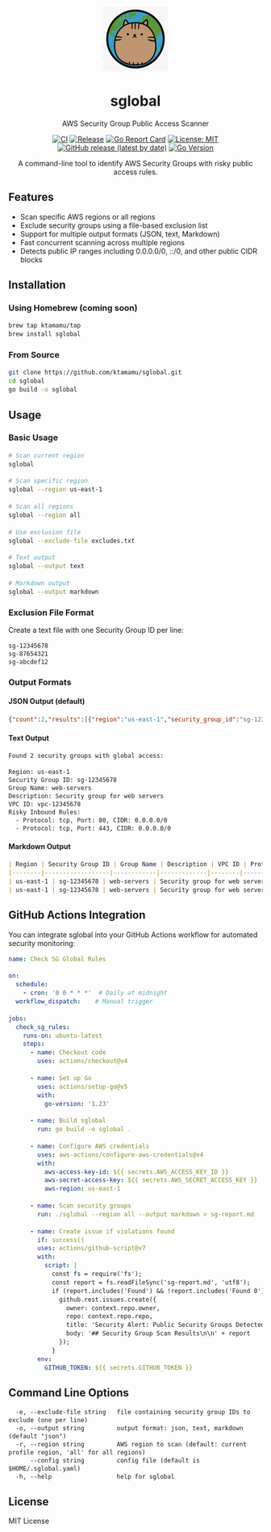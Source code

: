 <div align="center">
  <img src="icon.png" alt="sglobal" width="128" height="128">

  # sglobal

  AWS Security Group Public Access Scanner

  [![CI](https://github.com/ktamamu/sglobal/workflows/CI/badge.svg)](https://github.com/ktamamu/sglobal/actions/workflows/ci.yml)
  [![Release](https://github.com/ktamamu/sglobal/workflows/Release/badge.svg)](https://github.com/ktamamu/sglobal/actions/workflows/release.yml)
  [![Go Report Card](https://goreportcard.com/badge/github.com/ktamamu/sglobal)](https://goreportcard.com/report/github.com/ktamamu/sglobal)
  [![License: MIT](https://img.shields.io/badge/License-MIT-yellow.svg)](https://opensource.org/licenses/MIT)
  [![GitHub release (latest by date)](https://img.shields.io/github/v/release/ktamamu/sglobal)](https://github.com/ktamamu/sglobal/releases/latest)
  [![Go Version](https://img.shields.io/github/go-mod/go-version/ktamamu/sglobal)](https://golang.org/)

  A command-line tool to identify AWS Security Groups with risky public access rules.
</div>

## Features

- Scan specific AWS regions or all regions
- Exclude security groups using a file-based exclusion list
- Support for multiple output formats (JSON, text, Markdown)
- Fast concurrent scanning across multiple regions
- Detects public IP ranges including 0.0.0.0/0, ::/0, and other public CIDR blocks

## Installation

### Using Homebrew (coming soon)

```bash
brew tap ktamamu/tap
brew install sglobal
```

### From Source

```bash
git clone https://github.com/ktamamu/sglobal.git
cd sglobal
go build -o sglobal
```

## Usage

### Basic Usage

```bash
# Scan current region
sglobal

# Scan specific region
sglobal --region us-east-1

# Scan all regions
sglobal --region all

# Use exclusion file
sglobal --exclude-file excludes.txt

# Text output
sglobal --output text

# Markdown output
sglobal --output markdown
```

### Exclusion File Format

Create a text file with one Security Group ID per line:

```
sg-12345678
sg-87654321
sg-abcdef12
```

### Output Formats

#### JSON Output (default)
```json
{"count":2,"results":[{"region":"us-east-1","security_group_id":"sg-12345678","group_name":"web-servers","description":"Security group for web servers","vpc_id":"vpc-12345678","risky_rules":[{"from_port":80,"to_port":80,"protocol":"tcp","cidr_blocks":["0.0.0.0/0"]}]}]}
```

#### Text Output
```
Found 2 security groups with global access:

Region: us-east-1
Security Group ID: sg-12345678
Group Name: web-servers
Description: Security group for web servers
VPC ID: vpc-12345678
Risky Inbound Rules:
  - Protocol: tcp, Port: 80, CIDR: 0.0.0.0/0
  - Protocol: tcp, Port: 443, CIDR: 0.0.0.0/0
```

#### Markdown Output

```markdown
| Region | Security Group ID | Group Name | Description | VPC ID | Protocol | Port(s) | CIDR |
|--------|------------------|------------|-------------|--------|----------|---------|------|
| us-east-1 | sg-12345678 | web-servers | Security group for web servers | vpc-12345678 | tcp | 80 | 0.0.0.0/0 |
| us-east-1 | sg-12345678 | web-servers | Security group for web servers | vpc-12345678 | tcp | 443 | 0.0.0.0/0 |
```

## GitHub Actions Integration

You can integrate sglobal into your GitHub Actions workflow for automated security monitoring:

```yaml
name: Check SG Global Rules

on:
  schedule:
    - cron: '0 0 * * *'  # Daily at midnight
  workflow_dispatch:    # Manual trigger

jobs:
  check_sg_rules:
    runs-on: ubuntu-latest
    steps:
      - name: Checkout code
        uses: actions/checkout@v4

      - name: Set up Go
        uses: actions/setup-go@v5
        with:
          go-version: '1.23'

      - name: Build sglobal
        run: go build -o sglobal .

      - name: Configure AWS credentials
        uses: aws-actions/configure-aws-credentials@v4
        with:
          aws-access-key-id: ${{ secrets.AWS_ACCESS_KEY_ID }}
          aws-secret-access-key: ${{ secrets.AWS_SECRET_ACCESS_KEY }}
          aws-region: us-east-1

      - name: Scan security groups
        run: ./sglobal --region all --output markdown > sg-report.md

      - name: Create issue if violations found
        if: success()
        uses: actions/github-script@v7
        with:
          script: |
            const fs = require('fs');
            const report = fs.readFileSync('sg-report.md', 'utf8');
            if (report.includes('Found') && !report.includes('Found 0')) {
              github.rest.issues.create({
                owner: context.repo.owner,
                repo: context.repo.repo,
                title: 'Security Alert: Public Security Groups Detected',
                body: '## Security Group Scan Results\n\n' + report
              });
            }
        env:
          GITHUB_TOKEN: ${{ secrets.GITHUB_TOKEN }}
```

## Command Line Options

```
  -e, --exclude-file string   file containing security group IDs to exclude (one per line)
  -o, --output string         output format: json, text, markdown (default "json")
  -r, --region string         AWS region to scan (default: current profile region, 'all' for all regions)
      --config string         config file (default is $HOME/.sglobal.yaml)
  -h, --help                  help for sglobal
```

## License

MIT License
